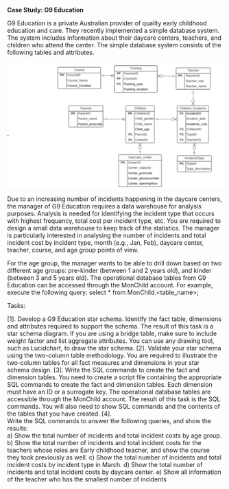 
**Case Study: G9 Education**

G9 Education is a private Australian provider of quality early childhood education and care. They
recently implemented a simple database system. The system includes information about their
daycare centers, teachers, and children who attend the center. The simple database system consists
of the following tables and attributes.

![alt text](https://github.com/SyedKabir-dataWorm/Designing-multi-dimensional-data-warehouses/blob/main/ERD.png)

Due to an increasing number of incidents happening in the daycare centers, the manager of G9
Education requires a data warehouse for analysis purposes. Analysis is needed for identifying the
incident type that occurs with highest frequency, total cost per incident type, etc.
You are required to design a small data warehouse to keep track of the statistics. The manager is
particularly interested in analysing the number of incidents and total incident cost by incident type,
month (e.g., Jan, Feb), daycare center, teacher, course, and age group points of view.

For the age group, the manager wants to be able to drill down based on two different age groups:
pre-kinder (between 1 and 2 years old), and kinder (between 3 and 5 years old).
The operational database tables from G9 Education can be accessed through the MonChild
account. For example, execute the following query:
select * from MonChild.<table_name>;

Tasks:

[1]. Develop a G9 Education star schema. Identify the fact table, dimensions and attributes required
to support the schema. The result of this task is a star schema diagram. If you are using a
bridge table, make sure to include weight factor and list aggregate attributes.
You can use any drawing tool, such as Lucidchart, to draw the star schema.
[2]. Validate your star schema using the two-column table methodology. You are required to
illustrate the two-column tables for all fact measures and dimensions in your star schema
design.
[3]. Write the SQL commands to create the fact and dimension tables. You need to create a script
file containing the appropriate SQL commands to create the fact and dimension tables. Each
dimension must have an ID or a surrogate key. The operational database tables are accessible
through the MonChild account.
The result of this task is the SQL commands. You will also need to show SQL commands and
the contents of the tables that you have created.
[4]. <br>Write the SQL commands to answer the following queries, and show the results:</br>
a) Show the total number of incidents and total incident costs by age group.
b) Show the total number of incidents and total incident costs for the teachers whose roles are
Early childhood teacher, and show the course they took previously as well.
c) Show the total number of incidents and total incident costs by incident type in March.
d) Show the total number of incidents and total incident costs by daycare center.
e) Show all information of the teacher who has the smallest number of incidents

